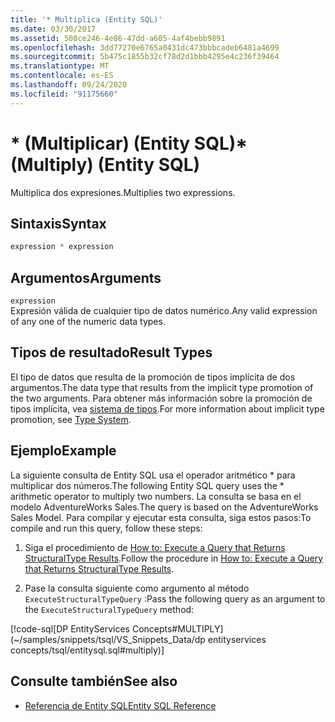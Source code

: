 ```yaml
---
title: '* Multiplica (Entity SQL)'
ms.date: 03/30/2017
ms.assetid: 508ce246-4e86-47dd-a605-4af4bebb9891
ms.openlocfilehash: 3dd77270e6765a0431dc473bbbcadeb6481a4699
ms.sourcegitcommit: 5b475c1855b32cf78d2d1bbb4295e4c236f39464
ms.translationtype: MT
ms.contentlocale: es-ES
ms.lasthandoff: 09/24/2020
ms.locfileid: "91175660"
---
```

# <a name="-multiply-entity-sql"></a><span data-ttu-id="6f673-102">\* (Multiplicar) (Entity SQL)</span><span class="sxs-lookup"><span data-stu-id="6f673-102">\* (Multiply) (Entity SQL)</span></span>

<span data-ttu-id="6f673-103">Multiplica dos expresiones.</span><span class="sxs-lookup"><span data-stu-id="6f673-103">Multiplies two expressions.</span></span>  
  
## <a name="syntax"></a><span data-ttu-id="6f673-104">Sintaxis</span><span class="sxs-lookup"><span data-stu-id="6f673-104">Syntax</span></span>  
  
```sql  
expression * expression  
```  
  
## <a name="arguments"></a><span data-ttu-id="6f673-105">Argumentos</span><span class="sxs-lookup"><span data-stu-id="6f673-105">Arguments</span></span>  

 `expression`  
 <span data-ttu-id="6f673-106">Expresión válida de cualquier tipo de datos numérico.</span><span class="sxs-lookup"><span data-stu-id="6f673-106">Any valid expression of any one of the numeric data types.</span></span>  
  
## <a name="result-types"></a><span data-ttu-id="6f673-107">Tipos de resultado</span><span class="sxs-lookup"><span data-stu-id="6f673-107">Result Types</span></span>  

 <span data-ttu-id="6f673-108">El tipo de datos que resulta de la promoción de tipos implícita de dos argumentos.</span><span class="sxs-lookup"><span data-stu-id="6f673-108">The data type that results from the implicit type promotion of the two arguments.</span></span> <span data-ttu-id="6f673-109">Para obtener más información sobre la promoción de tipos implícita, vea [sistema de tipos](type-system-entity-sql.md).</span><span class="sxs-lookup"><span data-stu-id="6f673-109">For more information about implicit type promotion, see [Type System](type-system-entity-sql.md).</span></span>  
  
## <a name="example"></a><span data-ttu-id="6f673-110">Ejemplo</span><span class="sxs-lookup"><span data-stu-id="6f673-110">Example</span></span>  

 <span data-ttu-id="6f673-111">La siguiente consulta de Entity SQL usa el operador aritmético \* para multiplicar dos números.</span><span class="sxs-lookup"><span data-stu-id="6f673-111">The following Entity SQL query uses the \* arithmetic operator to multiply two numbers.</span></span> <span data-ttu-id="6f673-112">La consulta se basa en el modelo AdventureWorks Sales.</span><span class="sxs-lookup"><span data-stu-id="6f673-112">The query is based on the AdventureWorks Sales Model.</span></span> <span data-ttu-id="6f673-113">Para compilar y ejecutar esta consulta, siga estos pasos:</span><span class="sxs-lookup"><span data-stu-id="6f673-113">To compile and run this query, follow these steps:</span></span>  
  
1. <span data-ttu-id="6f673-114">Siga el procedimiento de [How to: Execute a Query that Returns StructuralType Results](../how-to-execute-a-query-that-returns-structuraltype-results.md).</span><span class="sxs-lookup"><span data-stu-id="6f673-114">Follow the procedure in [How to: Execute a Query that Returns StructuralType Results](../how-to-execute-a-query-that-returns-structuraltype-results.md).</span></span>  
  
2. <span data-ttu-id="6f673-115">Pase la consulta siguiente como argumento al método `ExecuteStructuralTypeQuery` :</span><span class="sxs-lookup"><span data-stu-id="6f673-115">Pass the following query as an argument to the `ExecuteStructuralTypeQuery` method:</span></span>  
  
 [!code-sql[DP EntityServices Concepts#MULTIPLY](~/samples/snippets/tsql/VS_Snippets_Data/dp entityservices concepts/tsql/entitysql.sql#multiply)]  
  
## <a name="see-also"></a><span data-ttu-id="6f673-116">Consulte también</span><span class="sxs-lookup"><span data-stu-id="6f673-116">See also</span></span>

- [<span data-ttu-id="6f673-117">Referencia de Entity SQL</span><span class="sxs-lookup"><span data-stu-id="6f673-117">Entity SQL Reference</span></span>](entity-sql-reference.md)
